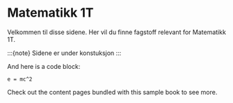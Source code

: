 # Matematikk 1T

Velkommen til disse sidene. Her vil du finne fagstoff relevant for Matematikk 1T. 

:::{note}
Sidene er under konstuksjon
:::

And here is a code block:

```
e = mc^2
```

Check out the content pages bundled with this sample book to see more.
